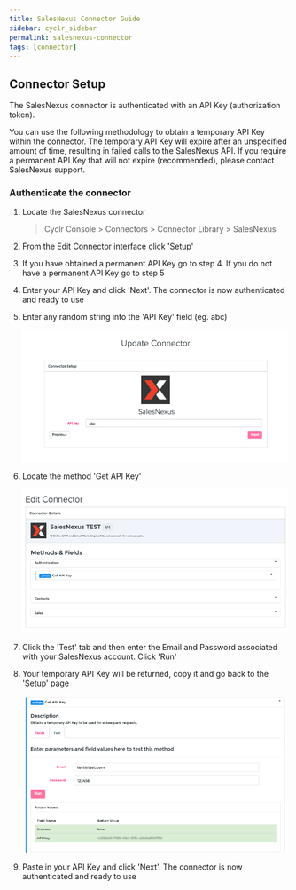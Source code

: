 ```yaml
---
title: SalesNexus Connector Guide
sidebar: cyclr_sidebar
permalink: salesnexus-connector
tags: [connector]
---
```


## Connector Setup

The SalesNexus connector is authenticated with an API Key (authorization token).

You can use the following methodology to obtain a temporary API Key within the connector. The temporary API Key will expire after an unspecified amount of time, resulting in failed calls to the SalesNexus API. If you require a permanent API Key that will not expire (recommended), please contact SalesNexus support.

### Authenticate the connector

1. Locate the SalesNexus connector

   > Cyclr Console > Connectors > Connector Library > SalesNexus

2. From the Edit Connector interface click 'Setup'

3. If you have obtained a permanent API Key go to step 4. If you do not have a permanent API Key go to step 5

4. Enter your API Key and click 'Next'. The connector is now authenticated and ready to use

5. Enter any random string into the 'API Key' field (eg. abc)

   ![salesnexus setup](./images/salesnexus_setup_1.png)

6. Locate the method 'Get API Key'

   ![salesnexus setup](./images/salesnexus_setup_2.png)

7. Click the 'Test' tab and then enter the Email and Password associated with your SalesNexus account. Click 'Run'

8. Your temporary API Key will be returned, copy it and go back to the 'Setup' page

   ![salesnexus setup](./images/salesnexus_setup_3.png)

9. Paste in your API Key and click 'Next'. The connector is now authenticated and ready to use
